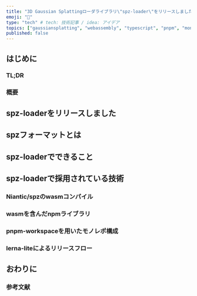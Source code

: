 ```yaml
---
title: "3D Gaussian Splattingローダライブラリ\"spz-loader\"をリリースしました"
emoji: "🦎"
type: "tech" # tech: 技術記事 / idea: アイデア
topics: ["gaussiansplatting", "webassembly", "typescript", "pnpm", "monorepo"]
published: false
---
```


## はじめに

### TL;DR

### 概要

## spz-loaderをリリースしました

## spzフォーマットとは

## spz-loaderでできること

## spz-loaderで採用されている技術

### Niantic/spzのwasmコンパイル

### wasmを含んだnpmライブラリ

### pnpm-workspaceを用いたモノレポ構成

### lerna-liteによるリリースフロー

## おわりに

### 参考文献

